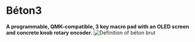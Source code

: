 # Béton3
**A programmable, QMK-compatible, 3 key macro pad with an OLED screen and concrete knob rotary encoder.**
![Definition of béton brut](https://adamlechowicz.github.io/assets/img/projects/proj-1/definition1.png)
